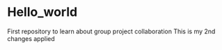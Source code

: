 # Hello_world
First repository to learn about group project collaboration
This is my 2nd changes applied
